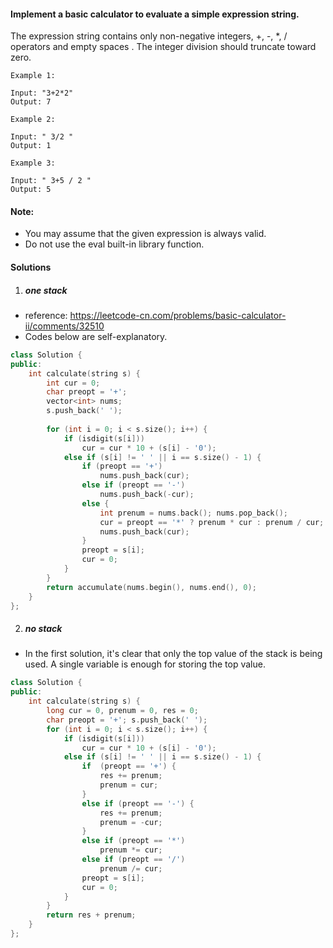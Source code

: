 #### Implement a basic calculator to evaluate a simple expression string.

The expression string contains only non-negative integers, +, -, *, / operators and empty spaces . The integer division should truncate toward zero.

```
Example 1:

Input: "3+2*2"
Output: 7

Example 2:

Input: " 3/2 "
Output: 1

Example 3:

Input: " 3+5 / 2 "
Output: 5
```

#### Note:

-    You may assume that the given expression is always valid.
-    Do not use the eval built-in library function.

#### Solutions

1. ##### one stack

- reference: https://leetcode-cn.com/problems/basic-calculator-ii/comments/32510
- Codes below are self-explanatory.

```c++
class Solution {
public:
    int calculate(string s) {
        int cur = 0;
        char preopt = '+';
        vector<int> nums;
        s.push_back(' ');
        
        for (int i = 0; i < s.size(); i++) {
            if (isdigit(s[i]))
                cur = cur * 10 + (s[i] - '0');
            else if (s[i] != ' ' || i == s.size() - 1) {
                if (preopt == '+')
                    nums.push_back(cur);
                else if (preopt == '-')
                    nums.push_back(-cur);
                else {
                    int prenum = nums.back(); nums.pop_back();
                    cur = preopt == '*' ? prenum * cur : prenum / cur;
                    nums.push_back(cur);
                }
                preopt = s[i];
                cur = 0;
            }
        }
        return accumulate(nums.begin(), nums.end(), 0);
    }
};
```

2. ##### no stack

- In the first solution, it's clear that only the top value of the stack is being used. A single variable is enough for storing the top value.

```c++
class Solution {
public:
    int calculate(string s) {
        long cur = 0, prenum = 0, res = 0;
        char preopt = '+'; s.push_back(' ');
        for (int i = 0; i < s.size(); i++) {
            if (isdigit(s[i]))
                cur = cur * 10 + (s[i] - '0');
            else if (s[i] != ' ' || i == s.size() - 1) {
                if  (preopt == '+') {
                    res += prenum;
                    prenum = cur;
                }
                else if (preopt == '-') {
                    res += prenum;
                    prenum = -cur;
                }
                else if (preopt == '*')
                    prenum *= cur;
                else if (preopt == '/')
                    prenum /= cur;
                preopt = s[i];
                cur = 0;
            }
        }
        return res + prenum;
    }
};
```